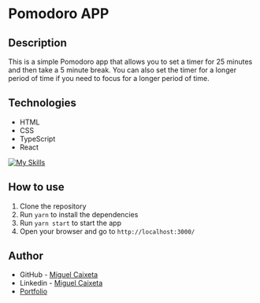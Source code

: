 # Pomodoro APP

## Description

This is a simple Pomodoro app that allows you to set a timer for 25 minutes and then take a 5 minute break. You can also set the timer for a longer period of time if you need to focus for a longer period of time.

## Technologies

- HTML
- CSS
- TypeScript
- React

[![My Skills](https://skillicons.dev/icons?i=html,css,typescript,react)](https://skillicons.dev)

## How to use

1. Clone the repository
2. Run `yarn` to install the dependencies
3. Run `yarn start` to start the app
4. Open your browser and go to `http://localhost:3000/`

## Author

- GitHub - [Miguel Caixeta](https://github.com/MiguellPC)
- Linkedin - [Miguel Caixeta](https://www.linkedin.com/in/miguel-caixeta/)
- [Portfolio](https://miguelcaixeta.pages.dev)
